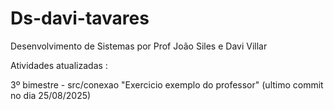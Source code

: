 # Ds-davi-tavares
Desenvolvimento de Sistemas por Prof João Siles e Davi Villar

Atividades atualizadas :

3º bimestre - src/conexao "Exercicio exemplo do professor" (ultimo commit no dia 25/08/2025) 
